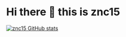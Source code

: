 # Hi there 👋 this is znc15
[![znc15 GitHub stats](https://github-readme-stats.vercel.app/api?username=znc15&show_icons=true&include_all_commits=true&theme=tokyonight)](https://github.com/znc15)

